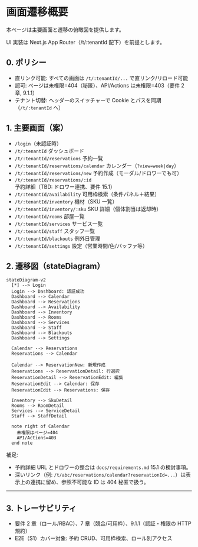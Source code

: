 # 画面遷移概要

本ページは主要画面と遷移の俯瞰図を提供します。

UI 実装は Next.js App Router（/t/:tenantId 配下）を前提とします。

## 0. ポリシー

- 直リンク可能: すべての画面は `/t/:tenantId/...` で直リンク/リロード可能
- 認可: ページは未権限=404（秘匿）、API/Actions は未権限=403（要件 2 章, 9.1.1）
- テナント切替: ヘッダーのスイッチャーで Cookie とパスを同期（`/t/:tenantId` へ）

## 1. 主要画面（案）

- `/login`（未認証時）
- `/t/:tenantId` ダッシュボード
- `/t/:tenantId/reservations` 予約一覧
- `/t/:tenantId/reservations/calendar` カレンダー（`?view=week|day`）
- `/t/:tenantId/reservations/new` 予約作成（モーダル/ドロワーでも可）
- `/t/:tenantId/reservations/:id` 予約詳細（TBD: ドロワー連携、要件 15.1）
- `/t/:tenantId/availability` 可用枠検索（条件パネル＋結果）
- `/t/:tenantId/inventory` 機材（SKU 一覧）
- `/t/:tenantId/inventory/:sku` SKU 詳細（個体割当は返却時）
- `/t/:tenantId/rooms` 部屋一覧
- `/t/:tenantId/services` サービス一覧
- `/t/:tenantId/staff` スタッフ一覧
- `/t/:tenantId/blackouts` 例外日管理
- `/t/:tenantId/settings` 設定（営業時間/色/バッファ等）

## 2. 遷移図（stateDiagram）

```mermaid
stateDiagram-v2
  [*] --> Login
  Login --> Dashboard: 認証成功
  Dashboard --> Calendar
  Dashboard --> Reservations
  Dashboard --> Availability
  Dashboard --> Inventory
  Dashboard --> Rooms
  Dashboard --> Services
  Dashboard --> Staff
  Dashboard --> Blackouts
  Dashboard --> Settings

  Calendar --> Reservations
  Reservations --> Calendar

  Calendar --> ReservationNew: 新規作成
  Reservations --> ReservationDetail: 行選択
  ReservationDetail --> ReservationEdit: 編集
  ReservationEdit --> Calendar: 保存
  ReservationEdit --> Reservations: 保存

  Inventory --> SkuDetail
  Rooms --> RoomDetail
  Services --> ServiceDetail
  Staff --> StaffDetail

  note right of Calendar
    未権限はページ=404
    API/Actions=403
  end note
```

補足:

- 予約詳細 URL とドロワーの整合は `docs/requirements.md` 15.1 の検討事項。
- 深いリンク（例: `/t/abc/reservations/calendar?reservationId=...`）は表示上の連携に留め、参照不可能な ID は 404 秘匿で扱う。

---

## 3. トレーサビリティ

- 要件 2 章（ロール/RBAC）、7 章（競合/可用枠）、9.1.1（認証・権限の HTTP 規約）
- E2E（S1）カバー対象: 予約 CRUD、可用枠検索、ロール別アクセス
